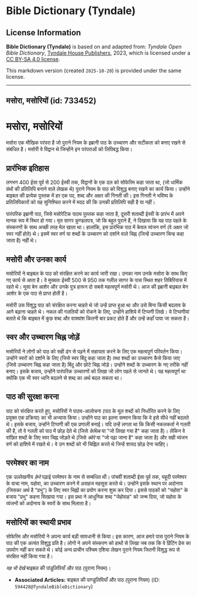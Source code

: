 # Bible Dictionary (Tyndale)

## License Information

**Bible Dictionary (Tyndale)** is based on and adapted from: _Tyndale Open Bible Dictionary_, [Tyndale House Publishers](https://tyndaleopenresources.com/), 2023, which is licensed under a [CC BY-SA 4.0 license](https://creativecommons.org/licenses/by-sa/4.0/legalcode.en).

This markdown version (created `2025-10-20`) is provided under the same license.



--------------------------------

## मसोरा, मसोरियों (id: 733452)

मसोरा, मसोरियों
===============

मसोरा एक मौखिक परंपरा है जो पुराने नियम के इब्रानी पाठ के उच्चारण और सटीकता को बनाए रखने से संबंधित है। मसोरी वे विद्वान थे जिन्होंने इन परंपराओं को लिपिबद्ध किया।

प्रारंभिक इतिहास
----------------

लगभग 400 ईसा पूर्व से 200 ईस्वी तक, विद्वानों के एक दल को सोफेरिम कहा जाता था, (जो धार्मिक ग्रंथों की प्रतिलिपि बनाने वाले लेखक थे) पुराने नियम के पाठ को विशुद्ध बनाए रखने का कार्य किया। उन्होंने बाइबल की प्रत्येक पुस्तक में हर एक पद, शब्द और अक्षर की गिनती की। इस गिनती ने भविष्य के प्रतिलिपिकारों को यह सुनिश्चित करने में मदद की कि उनकी प्रतिलिपि सही है या नहीं।

पारंपरिक इब्रानी पाठ, जिसे मसोरेटिक पाठ्य पुस्तक कहा जाता है, दूसरी शताब्दी ईस्वी के प्रारंभ में अपने मानक रूप में स्थिर हो गया। मृत सागर कुण्डलपत्र, जो कि बहुत पुराने हैं, ने दिखाया कि यह पाठ पहले के संस्करणों के साथ अच्छी तरह मेल खाता था। हालांकि, इस प्रारंभिक पाठ में केवल व्यंजन वर्ण (वे अक्षर जो स्वर नहीं होते) थे। इसमें स्वर वर्ण या शब्दों के उच्चारण को दर्शाने वाले चिह्न (जिन्हें उच्चारण चिन्ह कहा जाता है) नहीं थे।

मसोरी और उनका कार्य
-------------------

मसोरियों ने बाइबल के पाठ को संरक्षित करने का कार्य जारी रखा। उनका नाम उनके मसोरा के साथ किए गए कार्य से आता है। वे मुख्यतः ईस्वी 500 से 950 तक गलील सागर के पास स्थित शहर तिबिरियास में रहते थे। मूसा बेन आशेर और उनके पुत्र हारून दो सबसे महत्वपूर्ण मसोरी थे। आज की इब्रानी बाइबल बेन आशेर के एक पाठ से प्राप्त होती है।

मसोरी उस विशुद्ध पाठ को संरक्षित करना चाहते थे जो उन्हें प्राप्त हुआ था और उसे बिना किसी बदलाव के आगे बढ़ाना चाहते थे। नकल की गलतियों को रोकने के लिए, उन्होंने हाशिये में टिप्पणी लिखे। ये टिप्पणीयां बताते थे कि बाइबल में कुछ शब्द और वाक्यांश कितनी बार प्रकट होते हैं और उन्हें कहाँ पाया जा सकता है।

स्वर और उच्चारण चिह्न जोड़ें
----------------------------

मसोरियों ने लोगों को पाठ को सही ढंग से पढ़ने में सहायता करने के लिए एक महत्वपूर्ण परिवर्तन किया। उन्होंने स्वरों को दर्शाने के लिए (जिसे स्वर बिंदु कहा जाता है) तथा शब्दों का उच्चारण कैसे किया जाए (जिसे उच्चारण चिह्न कहा जाता है) बिंदु और छोटे चिह्न जोड़े। उन्होंने शब्दों के उच्चारण के नए तरीके नहीं बनाए। इसके बजाय, उन्होंने पारंपरिक उच्चारणों को लिखा जो लोग पहले से जानते थे। यह महत्वपूर्ण था क्योंकि एक भी स्वर ध्वनि बदलने से शब्द का अर्थ बदल सकता था।

पाठ की सुरक्षा करना
-------------------

पाठ को संरक्षित करते हुए, मसोरियों ने पाठ्य\-आलोचना (पाठ के मूल शब्दों को निर्धारित करने के लिए प्रयुक्त एक प्रक्रिया) का भी अभ्यास किया। उन्होंने पाठ का इतना सम्मान किया कि वे इसे सीधे नहीं बदलते थे। इसके बजाय, उन्होंने टिप्पणी की एक प्रणाली बनाई। यदि उन्हें लगता था कि किसी नकलकर्ता ने गलती की है, तो वे गलती को पाठ में छोड़ देते थे (जिसे *केथिब* या "जो लिखा गया है" कहा जाता है)। लेकिन वे वांछित शब्दों के लिए स्वर चिह्न जोड़ते थे (जिसे *क्वेरे* या "जो पढ़ा जाना है" कहा जाता है) और सही व्यंजन वर्ण को हाशिये में रखते थे। वे उन शब्दों को भी चिह्नित करते थे जिन्हें शायद छोड़ देना चाहिए।

परमेश्वर का नाम
---------------

एक उल्लेखनीय *क़ेरे* पढ़ाई परमेश्वर के नाम से सम्बंधित थी। पांचवीं शताब्दी ईसा पूर्व तक, यहूदी परमेश्वर के वाचा नाम, यहोवा, का उच्चारण करने में असहज महसूस करते थे। उन्होंने इसके स्थान पर अदोनाय (जिसका अर्थ है "प्रभु") के लिए स्वर चिह्नों का प्रयोग करना शुरू कर दिया। इससे पाठकों को "यहोवा" के बजाय "प्रभु" कहना सिखाया गया। इस प्रथा ने आधुनिक शब्द "जेहोवाह" को जन्म दिया, जो यहोवा के व्यंजनों को अदोनाय के स्वरों के साथ मिलाता है।

मसोरियों का स्थायी प्रभाव
-------------------------

सोफेरिम और मसोरियों ने अपना कार्य बड़ी सावधानी से किया। इस कारण, आज हमारे पास पुराने नियम के पाठ की एक अत्यंत विशुद्ध प्रति है। लोगों ने अपने संस्करण को हाथों से लिखा जब तक कि वे प्रिंटिंग प्रेस का उपयोग नहीं कर सकते थे। कोई अन्य प्राचीन पश्चिम एशिया लेखन पुराने नियम जितनी विशुद्ध रूप से संरक्षित नहीं किया गया है।

*यह भी देखें* बाइबल की पांडुलिपियाँ और पाठ (पुराना नियम)।

* **Associated Articles:** बाइबल की पाण्डुलिपियाँ और पाठ (पुराना नियम) (ID: `594428@TyndaleBibleDictionary`)


